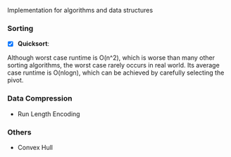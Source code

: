 Implementation for algorithms and data structures

### Sorting

- [x] **Quicksort**:
 
Although worst case runtime is O(n^2), which is worse than many other sorting algorithms, the worst case rarely occurs in real world. Its average case runtime is O(nlogn), which can be achieved by carefully selecting the pivot.

### Data Compression
- Run Length Encoding

### Others
- Convex Hull
